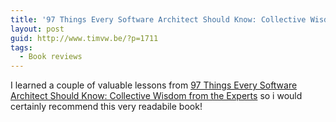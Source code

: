 ```yaml
---
title: '97 Things Every Software Architect Should Know: Collective Wisdom from the Experts'
layout: post
guid: http://www.timvw.be/?p=1711
tags:
  - Book reviews
---
```

I learned a couple of valuable lessons from [97 Things Every Software Architect Should Know: Collective Wisdom from the Experts](http://www.amazon.com/Things-Every-Software-Architect-Should/dp/059652269X) so i would certainly recommend this very readabile book!
